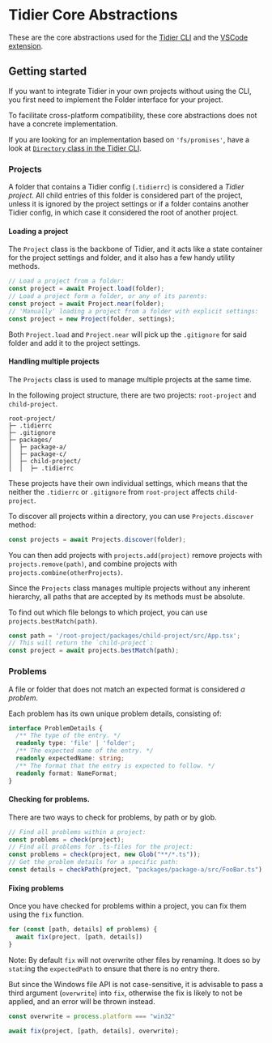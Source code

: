 # Tidier Core Abstractions

These are the core abstractions used for the [Tidier CLI](https://npmjs.org/package/tidier) and the [VSCode extension](https://marketplace.visualstudio.com/items?itemName=mausworks.tidier-vscode).

## Getting started

If you want to integrate Tidier in your own projects without using the CLI,
you first need to implement the Folder interface for your project.

To facilitate cross-platform compatibility, these core abstractions does not have a concrete implementation.

If you are looking for an implementation based on `'fs/promises'`, 
have a look at [`Directory` class in the Tidier CLI](https://github.com/mausworks/tidier/blob/main/packages/tidier-cli/src/directory.ts).

### Projects

A folder that contains a Tidier config (`.tidierrc`) is considered a _Tidier project_.
All child entries of this folder is considered part of the project,
unless it is ignored by the project settings or if a folder contains another Tidier config,
in which case it considered the root of another project.

#### Loading a project

The `Project` class is the backbone of Tidier, and it acts like a state container
for the project settings and folder, and it also has a few handy utility methods.

```typescript
// Load a project from a folder:
const project = await Project.load(folder);
// Load a project form a folder, or any of its parents:
const project = await Project.near(folder);
// 'Manually' loading a project from a folder with explicit settings:
const project = new Project(folder, settings);
```

Both `Project.load` and `Project.near` will pick up the `.gitignore` for said folder and add it to the project settings.

#### Handling multiple projects

The `Projects` class is used to manage multiple projects at the same time.

In the following project structure, there are two projects: `root-project` and `child-project`.

```plaintext
root-project/
├─ .tidierrc
├─ .gitignore
├─ packages/
│  ├─ package-a/
│  ├─ package-c/
│  ├─ child-project/
│  │  ├─ .tidierrc
```

These projects have their own individual settings, 
which means that the neither the `.tidierrc` or `.gitignore` from
`root-project` affects `child-project`.

To discover all projects within a directory, you can use `Projects.discover` method:

```typescript
const projects = await Projects.discover(folder);
```

You can then add projects with `projects.add(project)` remove projects with `projects.remove(path)`,
and combine projects with `projects.combine(otherProjects)`.

Since the `Projects` class manages multiple projects without any inherent hierarchy, 
all paths that are accepted by its methods must be absolute.

To find out which file belongs to which project, 
you can use `projects.bestMatch(path)`.

```typescript
const path = '/root-project/packages/child-project/src/App.tsx';
// This will return the `child-project`:
const project = await projects.bestMatch(path);
```

### Problems

A file or folder that does not match an expected format is considered _a problem_.

Each problem has its own unique problem details, consisting of:

```typescript
interface ProblemDetails {
  /** The type of the entry. */
  readonly type: 'file' | 'folder';
  /** The expected name of the entry. */
  readonly expectedName: string;
  /** The format that the entry is expected to follow. */
  readonly format: NameFormat;
}
```

#### Checking for problems.

There are two ways to check for problems, by path or by glob.

```typescript
// Find all problems within a project:
const problems = check(project);
// Find all problems for .ts-files for the project:
const problems = check(project, new Glob("**/*.ts"));
// Get the problem details for a specific path:
const details = checkPath(project, "packages/package-a/src/FooBar.ts");
```

#### Fixing problems

Once you have checked for problems within a project, you can fix them using the `fix` function.

```typescript
for (const [path, details] of problems) {
  await fix(project, [path, details])
}
```

Note: By default `fix` will not overwrite other files by renaming.
It does so by `stat`:ing the `expectedPath` to ensure that there is no entry there.

But since the Windows file API is not case-sensitive, 
it is advisable to pass a third argument (`overwrite`) into `fix`, 
otherwise the fix is likely to not be applied, and an error will be thrown instead.

```typescript
const overwrite = process.platform === "win32"

await fix(project, [path, details], overwrite);
```
